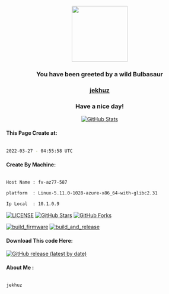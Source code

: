 <p align="center">
    <img src="https://raw.githubusercontent.com/PokeAPI/sprites/master/sprites/pokemon/1.png" width="150" height="150">
</p>
<h3 align="center">You have been greeted by a wild <b>Bulbasaur</b></h3>

<a href="https://github.com/jekhuz"><h3 align="center"><b>jekhuz</b></h3></a>

<h3 align="center">Have a nice day!</h3>

<p align="center">

  <a href="https://github.com/jekhuz">
    <img alt="GitHub Stats" src="https://github-readme-stats.vercel.app/api?username=jekhuz&hide=issues&hide_title=true&include_all_commits=true&bg_color=30,e96443,904e95&title_color=fff&text_color=fff" />
   </a>
   
#### This Page Create at:

```bash
	
2022-03-27 - 04:55:58 UTC

```

#### Create By Machine:

```bash

Host Name : fv-az77-587

platform  : Linux-5.11.0-1028-azure-x86_64-with-glibc2.31

Ip Local  : 10.1.0.9

```

[![LICENSE](https://img.shields.io/github/license/jekhuz/jekhuz.svg?style=flat-square&label=LICENSE)](https://github.com/jekhuz/jekhuz/blob/main/LICENSE)
[![GitHub Stars](https://img.shields.io/github/stars/jekhuz/jekhuz.svg?style=flat-square&label=Stars&logo=github)](https://github.com/jekhuz/jekhuz/stargazers)
[![GitHub Forks](https://img.shields.io/github/forks/jekhuz/jekhuz.svg?style=flat-square&label=Forks&logo=github)](https://github.com/jekhuz/jekhuz/network/members)

[![build_firmware](https://github.com/jekhuz/jekhuz/actions/workflows/generate_readme.yml/badge.svg)](https://github.com/jekhuz/jekhuz/actions/workflows/generate_readme.yml) [![build_and_release](https://github.com/jekhuz/jekhuz/actions/workflows/build_and_release.yml/badge.svg)](https://github.com/jekhuz/jekhuz/actions/workflows/build_and_release.yml)

#### Download This code Here:

[![GitHub release (latest by date)](https://img.shields.io/github/v/release/jekhuz/jekhuz?style=for-the-badge&label=Download)](https://github.com/jekhuz/jekhuz/releases) 

</p> 

#### About Me :

```bash

jekhuz

```

